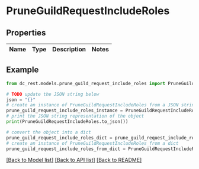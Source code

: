 # PruneGuildRequestIncludeRoles


## Properties

Name | Type | Description | Notes
------------ | ------------- | ------------- | -------------

## Example

```python
from dc_rest.models.prune_guild_request_include_roles import PruneGuildRequestIncludeRoles

# TODO update the JSON string below
json = "{}"
# create an instance of PruneGuildRequestIncludeRoles from a JSON string
prune_guild_request_include_roles_instance = PruneGuildRequestIncludeRoles.from_json(json)
# print the JSON string representation of the object
print(PruneGuildRequestIncludeRoles.to_json())

# convert the object into a dict
prune_guild_request_include_roles_dict = prune_guild_request_include_roles_instance.to_dict()
# create an instance of PruneGuildRequestIncludeRoles from a dict
prune_guild_request_include_roles_from_dict = PruneGuildRequestIncludeRoles.from_dict(prune_guild_request_include_roles_dict)
```
[[Back to Model list]](../README.md#documentation-for-models) [[Back to API list]](../README.md#documentation-for-api-endpoints) [[Back to README]](../README.md)


